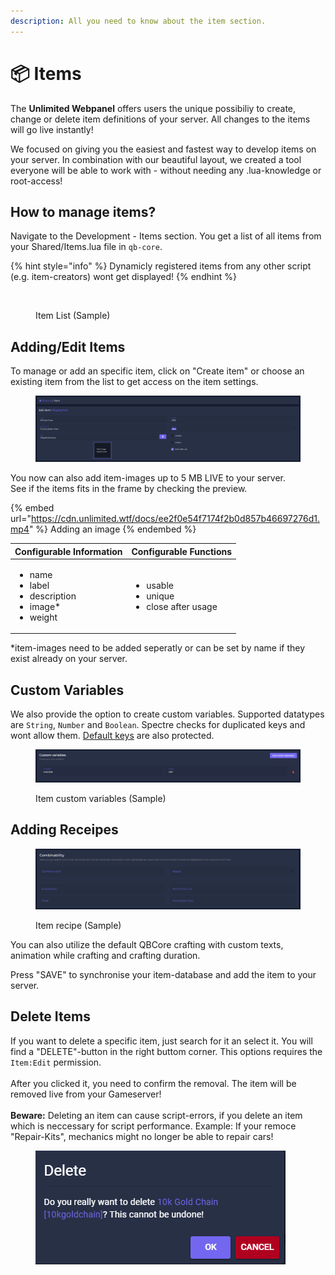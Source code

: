 ```yaml
---
description: All you need to know about the item section.
---
```


# 📦 Items

The **Unlimited Webpanel** offers users the unique possibiliy to create, change or delete item definitions of your server. All changes to the items will go live instantly!&#x20;

We focused on giving you the easiest and fastest way to develop items on your server. In combination with our beautiful layout, we created a tool everyone will be able to work with              - without needing any .lua-knowledge or root-access!&#x20;

## **How to manage items?**

Navigate to the Development - Items section. You get a list of all items from your Shared/Items.lua file in `qb-core`.

{% hint style="info" %}
Dynamicly registered items from any other script (e.g. item-creators) wont get displayed!
{% endhint %}

<figure><img src="../../.gitbook/assets/itemübersicht.PNG" alt=""><figcaption><p>Item List (Sample)</p></figcaption></figure>

## Adding/Edit Items

To manage or add an specific item, click on "Create item" or choose an existing item from the list to get access on the item settings.&#x20;

<figure><img src="../../.gitbook/assets/items.png" alt=""><figcaption></figcaption></figure>

You now can also add item-images up to 5 MB LIVE to your server.  \
See if the items fits in the frame by checking the preview.

{% embed url="https://cdn.unlimited.wtf/docs/ee2f0e54f7174f2b0d857b46697276d1.mp4" %}
Adding an image
{% endembed %}

| Configurable Information                                                               | Configurable Functions                                            |
| -------------------------------------------------------------------------------------- | ----------------------------------------------------------------- |
| <ul><li>name</li><li>label</li><li>description</li><li>image*</li><li>weight</li></ul> | <ul><li>usable</li><li>unique</li><li>close after usage</li></ul> |

\*item-images need to be added seperatly or can be set by name if they exist already on your server.

## Custom Variables

We also provide the option to create custom variables. Supported datatypes are `String`, `Number` and `Boolean`. Spectre checks for duplicated keys and wont allow them. [Default keys](./#adding-items) are also protected.

<figure><img src="../../.gitbook/assets/item_custom_vars.PNG" alt=""><figcaption><p>Item custom variables (Sample)</p></figcaption></figure>

## Adding Receipes

<figure><img src="../../.gitbook/assets/items2.PNG" alt=""><figcaption><p>Item recipe (Sample)</p></figcaption></figure>

You can also utilize the default QBCore crafting with custom texts, animation while crafting and crafting duration.

Press "SAVE" to synchronise your item-database and add the item to your server.

## Delete Items

If you want to delete a specific item, just search for it an select it. You will find a "DELETE"-button in the right buttom corner. This options requires the `Item:Edit` permission.\
\
After you clicked it, you need to confirm the removal. The item will be removed live from your Gameserver!\
\
**Beware:** Deleting an item can cause script-errors, if you delete an item which is neccessary for script performance. Example: If your remoce "Repair-Kits", mechanics might no longer be able to repair cars!

<figure><img src="../../.gitbook/assets/deleteitem.PNG" alt=""><figcaption></figcaption></figure>

